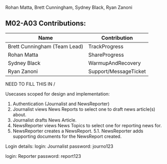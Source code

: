 Rohan Matta, Brett Cunningham, Sydney Black, Ryan Zanoni

## M02-A03 Contributions:
| Name                         | Contribution          |
|------------------------------|-----------------------|
| Brett Cunningham (Team Lead) | TrackProgress         |
| Rohan Matta                  | ShareProgress         |
| Sydney Black                 | WarmupAndRecovery     |
| Ryan Zanoni                  | Support/MessageTicket |

NEED TO FILL THIS IN \/

Usecases scoped for design and implementation:
1. Authentication (Journalist and NewsReporter)
2. Journalist views News Reports to select one to draft news article(s) about.
3. Journalist drafts News Article.
4. NewsReporter views News Topics to select one for reporting news for.
5. NewsReporter creates a NewsReport.
   5.1. NewsReporter adds supporting documents for the NewsReport created.

Login details:
login: Journalist
password: journo123

login: Reporter
password: report123